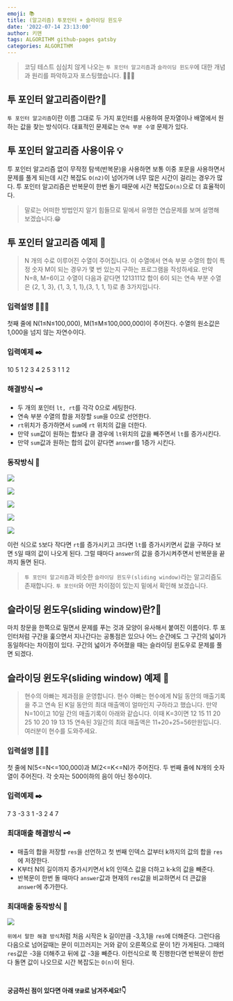 ```yaml
---
emoji: 📚
title: (알고리즘) 투포인터 + 슬라이딩 윈도우
date: '2022-07-14 23:13:00'
author: 키맨
tags: ALGORITHM github-pages gatsby
categories: ALGORITHM
---
```


> 코딩 테스트 심심치 않게 나오는 `투 포인터 알고리즘`과 `슬라이딩 윈도우`에 대한 개념과 원리를 파악하고자 포스팅했습니다. 🧑🏻‍💻

## 투 포인터 알고리즘이란?🧐

`투 포인터 알고리즘`이란 이름 그대로 두 가지 포인터를 사용하여 문자열이나 배열에서 원하는 값을 찾는 방식이다. 대표적인 문제로는 `연속 부분 수열` 문제가 있다.

## 투 포인터 알고리즘 사용이유 💡

투 포인터 알고리즘 없이 무작정 탐색(반복문)을 사용하면 보통 이중 포문을 사용하면서 문제를 풀게 되는데 시간 복잡도 `O(n2)`이 넘어가며 너무 많은 시간이 걸리는 경우가 많다. 투 포인터 알고리즘은 반복문이 한번 돌기 때문에 시간 복잡도`O(n)`으로 더 효율적이다.

> 말로는 어떠한 방법인지 알기 힘들므로 밑에서 유명한 연습문제를 보며 설명해 보겠습니다.😁

## 투 포인터 알고리즘 예제 📝

> N 개의 수로 이루어진 수열이 주어집니다. 이 수열에서 연속 부분 수열의 합이 특정 숫자 M이 되는 경우가 몇 번 있는지 구하는 프로그램을 작성하세요. 만약 N=8, M=6이고 수열이 다음과 같다면 12131112 합이 6이 되는 연속 부분 수열은 {2, 1, 3}, {1, 3, 1, 1},{3, 1, 1, 1}로 총 3가지입니다.

### 입력설명 🕵🏻‍♂️

첫째 줄에 N(1≤N≤100,000), M(1≤M≤100,000,000)이 주어진다. 수열의 원소값은 1,000을 넘지 않는 자연수이다.

### 입력예제 ✒️

10 5
1 2 3 4 2 5 3 1 1 2

### 해결방식 🗝

- 두 개의 포인터 `lt, rt`를 각각 0으로 세팅한다.
- 연속 부분 수열의 합을 저장할 `sum`을 0으로 선언한다.
- `rt`위치가 증가하면서 `sum`에 `rt` 위치의 값을 더한다.
- 만약 `sum`값이 원하는 합보다 클 경우에 `lt`위치의 값을 빼주면서 `lt`를 증가시킨다.
- 만약 `sum`값과 원하는 합의 값이 같다면 `answer`를 1증가 시킨다.

### 동작방식 🐎

![](https://velog.velcdn.com/cloudflare/jooyoung/0e84ce67-3e17-498f-b561-a204c3b4146c/1.png)

![](https://velog.velcdn.com/cloudflare/jooyoung/34b2d674-79d5-45ac-ae4e-d5d0c002df15/2.png)

![](https://velog.velcdn.com/cloudflare/jooyoung/66a9510c-760e-4d44-960f-326ce04c3c1c/3.png)

![](https://velog.velcdn.com/cloudflare/jooyoung/2289b08f-5bce-4420-bfee-a1772b830006/4.png)

![](https://velog.velcdn.com/cloudflare/jooyoung/f06a9c33-ad2f-42ac-aa06-0c2bdcbe2bc8/5.png)

이런 식으로 `5`보다 작다면 `rt`를 증가시키고 크다면 `lt`를 증가시키면서 값을 구하다 보면 `5`일 때의 값이 나오게 된다. 그럴 때마다 `answer`의 값을 증가시켜주면서 반복문을 끝까지 돌면 된다.

> `투 포인터 알고리즘`과 비슷한 `슬라이딩 윈도우(sliding window)`라는 알고리즘도 존재합니다. `투 포인터`와 어떤 차이점이 있는지 밑에서 확인해 보겠습니다.

## 슬라이딩 윈도우(sliding window)란?🤔

마치 창문을 한쪽으로 밀면서 문제를 푸는 것과 모양이 유사해서 붙여진 이름이다. 투 포인터처럼 구간을 훑으면서 지나간다는 공통점은 있으나 어느 순간에도 그 구간의 넓이가 동일하다는 차이점이 있다. 구간의 넓이가 주어졌을 때는 슬라이딩 윈도우로 문제를 풀면 되겠다.

## 슬라이딩 윈도우(sliding window) 예제 📝

> 현수의 아빠는 제과점을 운영합니다. 현수 아빠는 현수에게 N일 동안의 매출기록을 주고 연속 된 K일 동안의 최대 매출액이 얼마인지 구하라고 했습니다. 만약 N=10이고 10일 간의 매출기록이 아래와 같습니다. 이때 K=3이면 12 15 11 20 25 10 20 19 13 15 연속된 3일간의 최대 매출액은 11+20+25=56만원입니다. 여러분이 현수를 도와주세요.

### 입력설명 🕵🏻‍♂️

첫 줄에 N(5<=N<=100,000)과 M(2<=K<=N)가 주어진다.
두 번째 줄에 N개의 숫자열이 주어진다. 각 숫자는 500이하의 음이 아닌 정수이다.

### 입력예제 ✒️

7 3
-3 3 1 -3 2 4 7

### 최대매출 해결방식 🗝

- 매출의 합을 저장할 `res`을 선언하고 첫 번째 인덱스 값부터 k까지의 값의 합을 `res`에 저장한다.
- K부터 N의 길이까지 증가시키면서 k의 인덱스 값을 더하고 k-k의 값을 빼준다.
- 반복문이 한번 돌 때마다 `answer`값과 현재의 `res`값을 비교하면서 더 큰값을 `answer`에 추가한다.

### 최대매출 동작방식 🐎

![](https://velog.velcdn.com/cloudflare/jooyoung/a33e2846-dcaf-44d5-ac02-9456caec1f96/%E1%84%83%E1%85%A1%E1%84%8B%E1%85%AE%E1%86%AB%E1%84%85%E1%85%A9%E1%84%83%E1%85%B3.png)

`위에서 말한 해결 방식`처럼 처음 시작은 k 길이만큼 -3,3,1을 `res`에 더해준다. 그런다음 다음으로 넘어갈때는 문이 미끄러지는 거와 같이 오른쪽으로 문이 1칸 가게된다. 그때의 `res`값은 -3을 더해주고 뒤에 값 -3을 빼준다. 이런식으로 쭉 진행한다면 반복문이 한번 다 돌면 값이 나오므로 시간 복잡도는 `O(n)`이 된다.

<br/>

**궁금하신 점이 있다면 아래 `댓글`로 남겨주세요!👇**

```toc

```
